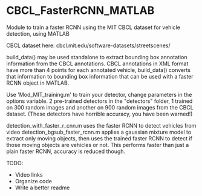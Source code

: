 # CBCL_FasterRCNN_MATLAB
Module to train a faster RCNN using the MIT CBCL dataset for vehicle detection, using MATLAB

CBCL dataset here: cbcl.mit.edu/software-datasets/streetscenes/

build_data() may be used standalone to extract bounding box annotation information from the CBCL annotations.
CBCL annotations in XML format have more than 4 points for each annotated vehicle, build_data() converts that information to bounding
box information that can be used with a faster RCNN object in MATLAB.

Use 'Mod_MIT_training.m' to train your detector, change parameters in the options variable.
2 pre-trained detectors in the "detectors" folder, 1 trained on 300 random images and another on 900 random images from the CBCL dataset.
(These detectors have horrible accuracy, you have been warned!)

detection_with_faster_r_cnn.m uses the faster RCNN to detect vehicles from video
detection_bgsub_faster_rcnn.m applies a gaussian mixture model to extract only moving objects, then uses the trained faster RCNN to 
detect if those moving objects are vehicles or not. This performs faster than just a plain faster RCNN, accuracy is reduced though.


TODO:
  - Video links
  - Organize code
  - Write a better readme
